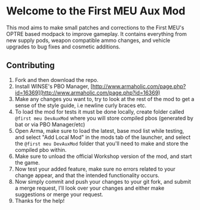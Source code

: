 
# Welcome to the First MEU Aux Mod

This mod aims to make small patches and corrections to the First MEU's OPTRE 
based modpack to improve gameplay. It contains everything from new supply pods,
weapon compatible ammo changes, and vehicle upgrades to bug fixes and cosmetic
additions.

## Contributing

1. Fork and then download the repo.
2. Install WINSE's PBO Manager, [http://www.armaholic.com/page.php?id=16369](http://www.armaholic.com/page.php?id=16369)
3. Make any changes you want to, try to look at the rest of the mod to get a sense of the style guide, i.e newline curly braces etc. 
4. To load the mod for tests it must be done locally, create folder called `@first meu DevAuxMod` where you will store compiled pbos (generated by bat or via PBO Manager/etc)
5. Open Arma, make sure to load the latest, base mod list while testing, and select "Add Local Mod" in the mods tab of the launcher, and select the `@first meu DevAuxMod` folder that you'll need to make and store the compiled pbo within.
6. Make sure to unload the official Workshop version of the mod, and start the game.
7. Now test your added feature, make sure no errors related to your change appear, and that the intended functionality occurs.
8. Now simply commit and push your changes to your git fork, and submit a merge request, I'll look over your changes and either make suggestions or merge your request.
9. Thanks for the help!
